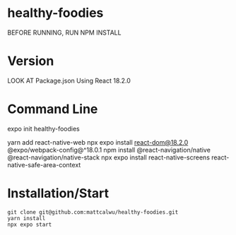 # healthy-foodies

BEFORE RUNNING, RUN NPM INSTALL

# Version

LOOK AT Package.json
Using React 18.2.0

# Command Line

expo init healthy-foodies

yarn add react-native-web
npx expo install react-dom@18.2.0 @expo/webpack-config@^18.0.1
npm install @react-navigation/native @react-navigation/native-stack
npx expo install react-native-screens react-native-safe-area-context


# Installation/Start

```
git clone git@github.com:mattcalwu/healthy-foodies.git
yarn install
npx expo start
```
